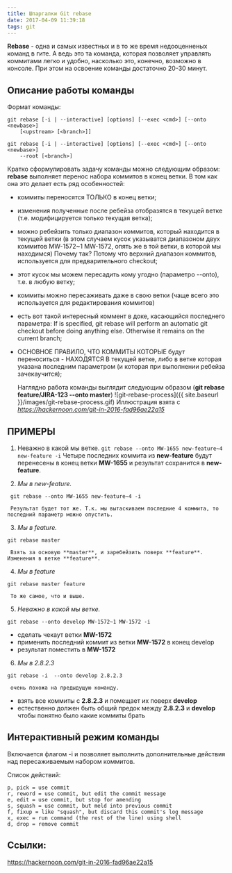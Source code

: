 ```yaml
---
title: Шпаргалки Git rebase
date: 2017-04-09 11:39:18
tags: git
---
```

**Rebase** - одна и самых известных и в то же время недооценненых команд в гите. А ведь это та команда, которая позволяет управлять коммитами легко и удобно, насколько это, конечно, возможно в консоле. При этом на освоение команды достаточно 20-30 минут. 

## Описание работы команды
Формат команды:
```
git rebase [-i | --interactive] [options] [--exec <cmd>] [--onto <newbase>]	
    [<upstream> [<branch>]]

git rebase [-i | --interactive] [options] [--exec <cmd>] [--onto <newbase>]
	--root [<branch>]
```

Кратко сформулировать задачу команды можно следующим образом: **rebase** выполняет перенос набора коммитов в конец ветки. В том как она это делает есть ряд особенностей: 

- коммиты переносятся ТОЛЬКО в конец ветки;
- изменения полученные после ребейза отобразятся в текущей ветке (т.е. модифицируется только текущая ветка);
- можно ребейзить только диапазон коммитов, который находится в текущей ветки (в этом случаем кусок указыватся диапазоном двух коммитов MW-1572~1 MW-1572, опять же в той ветки, в которой мы находимся) Почему так? Потому что верхний диапазон коммитов, используется для предварительного checkout;
- этот кусок мы можем пересадить кому угодно (параметро --onto), т.е. в любую ветку;
- коммиты можно пересаживать даже в свою ветки (чаще всего это используется для редактирования коммитов)
- есть вот такой интересный коммент в доке, касающийся последнего параметра: If <branch> is specified, git rebase will perform an automatic git checkout <branch> before doing anything else. Otherwise it remains on the current branch;
- ОСНОВНОЕ ПРАВИЛО, ЧТО КОММИТЫ КОТОРЫЕ будут переноситься - НАХОДЯТСЯ В текущей ветке, либо в ветке которая указана последним параметром (и которая при выполнении ребейза зачекаучится);

    Наглядно работа команды выглядит следующим образом (__git rebase feature/JIRA-123 --onto master__)
![git-rebase-process]({{ site.baseurl }}/images/git-rebase-process.gif)
Иллюстрация взята с _https://hackernoon.com/git-in-2016-fad96ae22a15_

## ПРИМЕРЫ

1. Неважно в какой мы ветке.
`
git rebase --onto MW-1655 new-feature~4 new-feature -i
`
     Четыре последних коммита из **new-feature** будут перенесены в конец ветки **MW-1655** и результат сохранится в **new-feature**.

2. _Мы в new-feature._
```
 git rebase --onto MW-1655 new-feature~4 -i
```
     Результат будет тот же. Т.к. мы вытаскиваем последние 4 коммита, то последний параметр можно опустить.

3. _Мы в feature._
```
git rebase master
```
     Взять за основую **master**, и заребейзить поверх **feature**. Изменения в ветке **feature**.

4. _Мы в feature_
```
git rebase master feature
```
     То же самое, что и выше.

5. _Неважно в какой мы ветке._
```
git rebase --onto develop MW-1572~1 MW-1572 -i
```
- сделать чекаут ветки **MW-1572**
- применить последний коммит из ветки **MW-1572** в конец develop
- результат поместить в **MW-1572**

6. _Мы в 2.8.2.3_
```
git rebase -i  --onto develop 2.8.2.3
```
     очень похожа на предыдущую команду.

- взять все коммиты с **2.8.2.3** и помещает их поверх **develop**
- естественно должен быть общий предок между **2.8.2.3** и **develop** чтобы понятно было какие коммиты брать
     
## Интерактивный режим команды

Включается флагом -i и позволяет выполнить дополнительные действия над пересаживаемым набором коммитов. 

Список действий:
```
p, pick = use commit
r, reword = use commit, but edit the commit message
e, edit = use commit, but stop for amending
s, squash = use commit, but meld into previous commit
f, fixup = like "squash", but discard this commit's log message
x, exec = run command (the rest of the line) using shell
d, drop = remove commit
```

## Ссылки:
https://hackernoon.com/git-in-2016-fad96ae22a15
